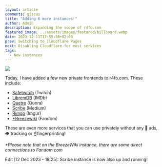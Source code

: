 ```yaml
---
layout: article
comments: giscus
title: "Adding 6 more instances!"
author: Admin
description: Expanding the scope of r4fo.com
featured_image: ../assets/images/featured/billboard.webp
date: 2023-12-11T17:55:36+02:00
prev: Switching to Cloudflare Pages
next: Disabling Cloudflare for most services
tags:
  - New instances
---
```


![](/assets/images/featured/billboard.webp)

Today, I have added a few new private frontends to r4fo.com. These include:
- [Safetwitch](https://safetwitch.r4fo.com) (Twitch)
- [LibremDB](https://libremdb.r4fo.com) (IMDb)
- [Quetre](https://quetre.r4fo.com) (Quora)
- [Scribe](https://scribe.r4fo.com) (Medium)
- [Rimgo](https://rimgo.r4fo.com) (Imgur)
- [*Breezewiki](https://breezewiki.r4fo.com) (Fandom)

These are even more services that you can use privately without any 📢 ads, 👁️ tracking or ☝️fingerprinting! <br>

*\*Please note that on the BreezeWiki instance, there are some direct connections to Fandom.com*

Edit [12 Dec 2023 - 18:25]: Scribe instance is now also up and running!
